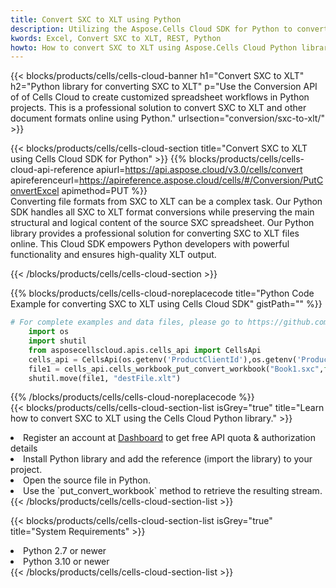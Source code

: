 ```yaml
---
title: Convert SXC to XLT using Python 
description: Utilizing the Aspose.Cells Cloud SDK for Python to convert a SXC format file to a XLT format file. 
kwords: Excel, Convert SXC to XLT, REST, Python
howto: How to convert SXC to XLT using Aspose.Cells Cloud Python library.
---
```



{{< blocks/products/cells/cells-cloud-banner h1="Convert SXC to XLT" h2="Python library for converting SXC to XLT" p="Use the Conversion API of of Cells Cloud to create customized spreadsheet workflows in Python projects. This is a professional solution to convert SXC to XLT and other document formats online using Python." urlsection="conversion/sxc-to-xlt/" >}}

{{< blocks/products/cells/cells-cloud-section  title="Convert SXC to XLT using Cells Cloud SDK for Python" >}}
{{% blocks/products/cells/cells-cloud-api-reference  apiurl=https://api.aspose.cloud/v3.0/cells/convert  apireferenceurl=https://apireference.aspose.cloud/cells/#/Conversion/PutConvertExcel  apimethod=PUT %}}
<br/>
Converting file formats from SXC to XLT can be a complex task. Our Python SDK handles all SXC to XLT format conversions while preserving the main structural and logical content of the source SXC spreadsheet. Our Python library provides a professional solution for converting SXC to XLT files online. This Cloud SDK empowers Python developers with powerful functionality and ensures high-quality XLT output.

{{< /blocks/products/cells/cells-cloud-section >}}

{{% blocks/products/cells/cells-cloud-noreplacecode title="Python Code Example for converting SXC to XLT using Cells Cloud SDK" gistPath="" %}}
 
```python
# For complete examples and data files, please go to https://github.com/aspose-cells-cloud/aspose-cells-cloud-python/
    import os
    import shutil
    from asposecellscloud.apis.cells_api import CellsApi
    cells_api = CellsApi(os.getenv('ProductClientId'),os.getenv('ProductClientSecret'))
    file1 = cells_api.cells_workbook_put_convert_workbook("Book1.sxc",format="xlt")
    shutil.move(file1, "destFile.xlt")     
```
 
{{% /blocks/products/cells/cells-cloud-noreplacecode  %}}
<br/>
{{< blocks/products/cells/cells-cloud-section-list isGrey="true"  title="Learn how to convert SXC to XLT using the Cells Cloud Python library." >}}
<li>Register an account at <a href="https://dashboard.aspose.cloud/">Dashboard</a> to get free API quota & authorization details</li>
<li>Install Python library and add the reference (import the library) to your project.</li>
<li>Open the source file in Python.</li>
<li>Use the `put_convert_workbook` method to retrieve the resulting stream.</li>
{{< /blocks/products/cells/cells-cloud-section-list >}}

{{< blocks/products/cells/cells-cloud-section-list isGrey="true"  title="System Requirements" >}}
<li>Python 2.7 or newer</li>
<li>Python 3.10 or newer</li>
{{< /blocks/products/cells/cells-cloud-section-list >}}
